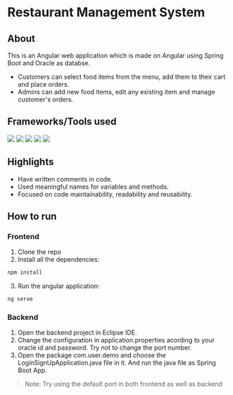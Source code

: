 # Restaurant Management System

## About
This is an Angular web application which is made on Angular using Spring Boot and Oracle as databse. 
- Customers can select food items from the menu, add them to their cart and place orders. 
- Admins can add new food items, edit any existing item and manage customer's orders.

## Frameworks/Tools used

![](https://img.shields.io/badge/Angular-DD0031?style=for-the-badge&logo=angular&logoColor=white) ![](https://img.shields.io/badge/Bootstrap-563D7C?style=for-the-badge&logo=bootstrap&logoColor=white) ![](https://img.shields.io/badge/Spring-6AAD3D?style=for-the-badge&logo=spring&logoColor=white) ![](https://img.shields.io/badge/Java-FFFFFF?style=for-the-badge&logo=java&logoColor=red) ![](https://img.shields.io/badge/oracle-ed1c24?style=for-the-badge&logo=oracle&logoColor=white)

## Highlights

- Have written comments in code.
- Used meaningful names for variables and methods.
- Focused on code maintainability, readability and reusability.

## How to run

### Frontend
1. Clone the repo
2. Install all the dependencies: 
```sh
npm install
```

3. Run the angular application: 
```sh
ng serve
```

### Backend

1. Open the backend project in Eclipse IDE.
2. Change the configuration in application.properties acording to your oracle id and password. Try not to change the port number.
3. Open the package com.user.demo and choose the LoginSignUpApplication.java file in it. And run the java file as Spring Boot App.

> Note: Try using the default port in both frontend as well as backend
